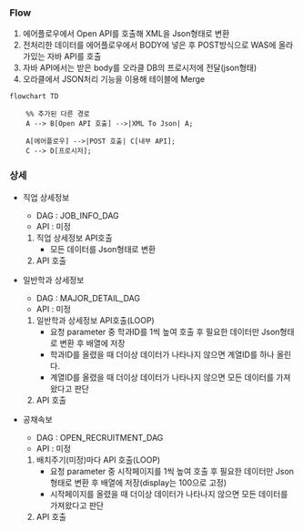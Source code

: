 
### Flow
1. 에어플로우에서 Open API를 호출해 XML을 Json형태로 변환
2. 전처리한 데이터를 에어플로우에서 BODY에 넣은 후 POST방식으로 WAS에 올라가있는 자바 API를 호출 
3. 자바 API에서는 받은 body를 오라클 DB의 프로시저에 전달(json형태)
4. 오라클에서 JSON처리 기능을 이용해 테이블에 Merge

```mermaid  
flowchart TD

    %% 추가된 다른 경로
    A --> B[Open API 호출] -->|XML To Json| A;

    A[에어플로우] -->|POST 호출| C[내부 API];
    C --> D[프로시저];

```


### 상세
- 직업 상세정보
	- DAG : JOB_INFO_DAG
	- API : 미정
	1. 직업 상세정보 API호출
		- 모든 데이터를 Json형태로 변환
	2. API 호출
	   
- 일반학과 상세정보
	- DAG : MAJOR_DETAIL_DAG
	- API : 미정
	1. 일반학과 상세정보 API호출(LOOP)
		- 요청 parameter 중 학과ID를 1씩 높여 호출 후 필요한 데이터만 Json형태로 변환 후 배열에 저장
		- 학과ID를 올렸을 때 더이상 데이터가 나타나지 않으면 계열ID를 하나 올린다.
		- 계열ID를 올렸을 때 더이상 데이터가 나타나지 않으면 모든 데이터를 가져왔다고 판단
	2. API 호출 

- 공채속보
	- DAG : OPEN_RECRUITMENT_DAG
	- API : 미정
	1. 배치주기(미정)마다 API 호출(LOOP)
		- 요청 parameter 중 시작페이지를 1씩 높여 호출 후 필요한 데이터만 Json형태로 변환 후 배열에 저장(display는 100으로 고정)
		- 시작페이지를 올렸을 때 더이상 데이터가 나타나지 않으면 모든 데이터를 가져왔다고 판단
	2. API 호출

   



   